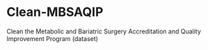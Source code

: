 # Clean-MBSAQIP
Clean the Metabolic and Bariatric Surgery Accreditation and Quality Improvement Program (dataset)
